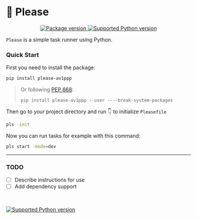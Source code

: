 # 🙏 Please

<p align="center">
<a href="https://pypi.python.org/pypi/please-av1ppp" target="_blank">
    <img src="https://img.shields.io/pypi/v/please-av1ppp.svg?logo=pypi&logoColor=white" alt="Package version">
</a>
<a href="https://pypi.python.org/pypi/please-av1ppp" target="_blank">
    <img src="https://img.shields.io/badge/python-%3E%3D3.8-green?style=flat&logo=python&logoColor=white" alt="Supported Python version">
</a>
</p>

`Please` is a simple task runner using Python.

### Quick Start

First you need to install the package:

```sh
pip install please-av1ppp
```

> Or following [PEP 668](https://peps.python.org/pep-0668/):
> ```
> pip install please-av1ppp --user ----break-system-packages
> ```

Then go to your project directory and run 👇 to initialize `Pleasefile`

```sh
pls -init
```

Now you can run tasks for example with this command:

```sh
pls start -mode=dev
```

---

### TODO

- [ ] Describe instructions for use
- [ ] Add dependency support

&nbsp;

<p align="left">
<a href="ithub.com/av1ppp/please/actions/workflows/python-publish.yml" target="_blank">
    <img src="https://github.com/av1ppp/please/actions/workflows/python-publish.yml/badge.svg" alt="Supported Python version">
</a>
</p>
